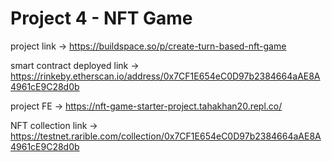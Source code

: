# Project 4 - NFT Game

project link -> https://buildspace.so/p/create-turn-based-nft-game

smart contract deployed link -> https://rinkeby.etherscan.io/address/0x7CF1E654eC0D97b2384664aAE8A4961cE9C28d0b

project FE -> https://nft-game-starter-project.tahakhan20.repl.co/

NFT collection link -> https://testnet.rarible.com/collection/0x7CF1E654eC0D97b2384664aAE8A4961cE9C28d0b